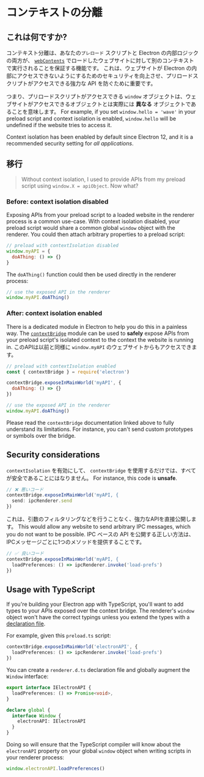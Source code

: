 # コンテキストの分離

## これは何ですか?

コンテキスト分離は、あなたの`プレロード` スクリプトと Electron の内部ロジックの両方が、 [`webContents`](../api/web-contents.md) でロードしたウェブサイトに対して別のコンテキストで実行されることを保証する機能です。  これは、ウェブサイトが Electron の内部にアクセスできないようにするためのセキュリティを向上させ、プリロードスクリプトがアクセスできる強力な API を防ぐために重要です。

つまり、プリロードスクリプトがアクセスできる `window` オブジェクトは、ウェブサイトがアクセスできるオブジェクトとは実際には **異なる** オブジェクトであることを意味します。  For example, if you set `window.hello = 'wave'` in your preload script and context isolation is enabled, `window.hello` will be undefined if the website tries to access it.

Context isolation has been enabled by default since Electron 12, and it is a recommended security setting for _all applications_.

## 移行

> Without context isolation, I used to provide APIs from my preload script using `window.X = apiObject`. Now what?

### Before: context isolation disabled

Exposing APIs from your preload script to a loaded website in the renderer process is a common use-case. With context isolation disabled, your preload script would share a common global `window` object with the renderer. You could then attach arbitrary properties to a preload script:

```javascript title='preload.js'
// preload with contextIsolation disabled
window.myAPI = {
  doAThing: () => {}
}
```

The `doAThing()` function could then be used directly in the renderer process:

```javascript title='renderer.js'
// use the exposed API in the renderer
window.myAPI.doAThing()
```

### After: context isolation enabled

There is a dedicated module in Electron to help you do this in a painless way. The [`contextBridge`](../api/context-bridge.md) module can be used to **safely** expose APIs from your preload script's isolated context to the context the website is running in. このAPIは以前と同様に `window.myAPI` のウェブサイトからもアクセスできます。

```javascript title='preload.js'
// preload with contextIsolation enabled
const { contextBridge } = require('electron')

contextBridge.exposeInMainWorld('myAPI', {
  doAThing: () => {}
})
```

```javascript title='renderer.js'
// use the exposed API in the renderer
window.myAPI.doAThing()
```

Please read the `contextBridge` documentation linked above to fully understand its limitations. For instance, you can't send custom prototypes or symbols over the bridge.

## Security considerations

`contextIsolation` を有効にして、 `contextBridge` を使用するだけでは、すべてが安全であることにはなりません。 For instance, this code is **unsafe**.

```javascript title='preload.js'
// ❌ 悪いコード
contextBridge.exposeInMainWorld('myAPI, {
  send: ipcRenderer.send
})
```

これは、引数のフィルタリングなどを行うことなく、強力なAPIを直接公開します。 This would allow any website to send arbitrary IPC messages, which you do not want to be possible. IPC ベースの API を公開する正しい方法は、IPCメッセージごとに1つのメソッドを提供することです。

```javascript title='preload.js'
// ✅ 良いコード
contextBridge.exposeInMainWorld('myAPI, {
  loadPreferences: () => ipcRenderer.invoke('load-prefs')
})
```

## Usage with TypeScript

If you're building your Electron app with TypeScript, you'll want to add types to your APIs exposed over the context bridge. The renderer's `window` object won't have the correct typings unless you extend the types with a [declaration file][].

For example, given this `preload.ts` script:

```typescript title='preload.ts'
contextBridge.exposeInMainWorld('electronAPI', {
  loadPreferences: () => ipcRenderer.invoke('load-prefs')
})
```

You can create a `renderer.d.ts` declaration file and globally augment the `Window` interface:

```typescript title='renderer.d.ts'
export interface IElectronAPI {
  loadPreferences: () => Promise<void>,
}

declare global {
  interface Window {
    electronAPI: IElectronAPI
  }
}
```

Doing so will ensure that the TypeScript compiler will know about the `electronAPI` property on your global `window` object when writing scripts in your renderer process:

```typescript title='renderer.ts'
window.electronAPI.loadPreferences()
```

[declaration file]: https://www.typescriptlang.org/docs/handbook/declaration-files/introduction.html
